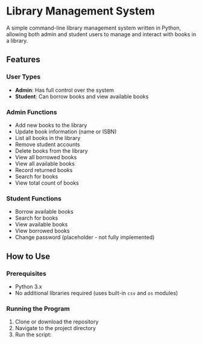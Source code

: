 # Library Management System

A simple command-line library management system written in Python, allowing both admin and student users to manage and interact with books in a library.

## Features

### User Types
- **Admin**: Has full control over the system
- **Student**: Can borrow books and view available books

### Admin Functions
- Add new books to the library
- Update book information (name or ISBN)
- List all books in the library
- Remove student accounts
- Delete books from the library
- View all borrowed books
- View all available books
- Record returned books
- Search for books
- View total count of books

### Student Functions
- Borrow available books
- Search for books
- View available books
- View borrowed books
- Change password (placeholder - not fully implemented)

## How to Use

### Prerequisites
- Python 3.x
- No additional libraries required (uses built-in `csv` and `os` modules)

### Running the Program
1. Clone or download the repository
2. Navigate to the project directory
3. Run the script:
